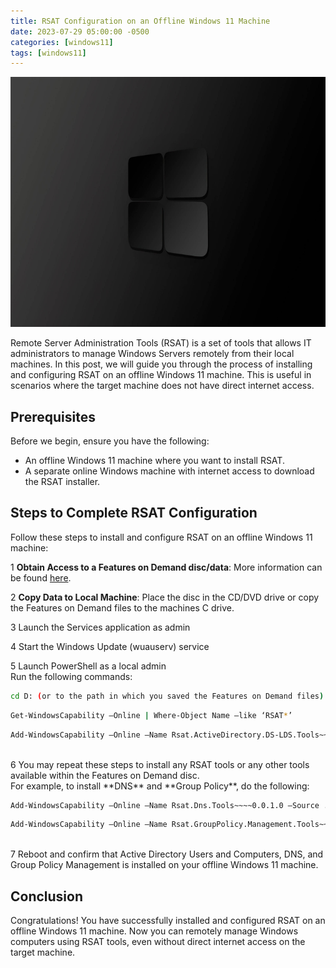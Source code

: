 ```yaml
---
title: RSAT Configuration on an Offline Windows 11 Machine
date: 2023-07-29 05:00:00 -0500
categories: [windows11]
tags: [windows11]
---
```


<img src="/assets/img/posts/2023/rsat_offline_installation/rsat_offline_installation.jpg" alt="RSAT Installation & Configuration on an Offline Windows 11 Machine" style="height:400px; width:600px;" />


Remote Server Administration Tools (RSAT) is a set of tools that allows IT administrators to manage Windows Servers remotely from their local machines. In this  post, we will guide you through the process of installing and configuring RSAT on an offline Windows 11 machine. This is useful in scenarios where the target machine does not have direct internet access.

## Prerequisites

Before we begin, ensure you have the following:

- An offline Windows 11 machine where you want to install RSAT.
- A separate online Windows machine with internet access to download the RSAT installer.

## Steps to Complete RSAT Configuration

Follow these steps to install and configure RSAT on an offline Windows 11 machine:

1 **Obtain Access to a Features on Demand disc/data**: More information can be found
[here](https://learn.microsoft.com/en-us/windows-hardware/manufacture/desktop/features-on-demand-v2--capabilities?view=windows-11).<br>

2 **Copy Data to Local Machine**: Place the disc in the CD/DVD drive or copy the Features on Demand files to the machines C drive. <br>

3 Launch the Services application as admin<br>

4 Start the Windows Update (wuauserv) service<br>

5 Launch PowerShell as a local admin<br>
        Run the following commands:<br>
```bash
cd D: (or to the path in which you saved the Features on Demand files)
```
```bash
Get-WindowsCapability –Online | Where-Object Name –like ‘RSAT*’
```
```bash
Add-WindowsCapability –Online –Name Rsat.ActiveDirectory.DS-LDS.Tools~~~~0.0.1.0 –Source .\ -LimitAccess
```
<br>
6 You may repeat these steps to install any RSAT tools or any other tools available within the Features on Demand disc.<br>
        For example, to install **DNS** and **Group Policy**, do the following:<br>
        
```bash
Add-WindowsCapability –Online –Name Rsat.Dns.Tools~~~~0.0.1.0 –Source .\ -LimitAccess
```
```bash
Add-WindowsCapability –Online –Name Rsat.GroupPolicy.Management.Tools~~~~0.0.1.0 –Source .\ -LimitAccess
```
<br>
7 Reboot and confirm that Active Directory Users and Computers, DNS, and Group Policy Management is installed on your offline Windows 11 machine.<br>

## Conclusion

Congratulations! You have successfully installed and configured RSAT on an offline Windows 11 machine. Now you can remotely manage Windows computers using RSAT tools, even without direct internet access on the target machine.
